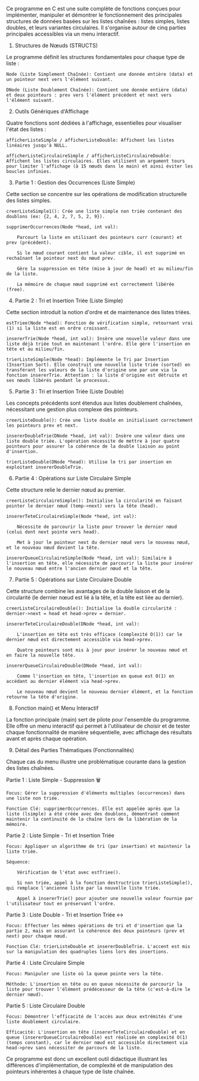 Ce programme en C est une suite complète de fonctions conçues pour implémenter, manipuler et démontrer le fonctionnement des principales structures de données basées sur les listes chaînées : listes simples, listes doubles, et leurs variantes circulaires. Il s'organise autour de cinq parties principales accessibles via un menu interactif.

1. Structures de Nœuds (STRUCTS)

Le programme définit les structures fondamentales pour chaque type de liste :

    Node (Liste Simplement Chaînée): Contient une donnée entière (data) et un pointeur next vers l'élément suivant.

    DNode (Liste Doublement Chaînée): Contient une donnée entière (data) et deux pointeurs : prev vers l'élément précédent et next vers l'élément suivant.

2. Outils Génériques d'Affichage

Quatre fonctions sont dédiées à l'affichage, essentielles pour visualiser l'état des listes :

    afficherListeSimple / afficherListeDouble: Affichent les listes linéaires jusqu'à NULL.

    afficherListeCirculaireSimple / afficherListeCirculaireDouble: Affichent les listes circulaires. Elles utilisent un argument tours pour limiter l'affichage (à 15 nœuds dans le main) et ainsi éviter les boucles infinies.

3. Partie 1 : Gestion des Occurrences (Liste Simple)

Cette section se concentre sur les opérations de modification structurelle des listes simples.

    creerListeSimple1(): Crée une liste simple non triée contenant des doublons (ex: {2, 4, 2, 7, 5, 2, 9}).

    supprimerOccurrences(Node *head, int val):

        Parcourt la liste en utilisant des pointeurs curr (courant) et prev (précédent).

        Si le nœud courant contient la valeur cible, il est supprimé en rechaînant le pointeur next du nœud prev.

        Gère la suppression en tête (mise à jour de head) et au milieu/fin de la liste.

        La mémoire de chaque nœud supprimé est correctement libérée (free).

4. Partie 2 : Tri et Insertion Triée (Liste Simple)

Cette section introduit la notion d'ordre et de maintenance des listes triées.

    estTriee(Node *head): Fonction de vérification simple, retournant vrai (1) si la liste est en ordre croissant.

    insererTrie(Node *head, int val): Insère une nouvelle valeur dans une liste déjà triée tout en maintenant l'ordre. Elle gère l'insertion en tête et au milieu/fin.

    trierListeSimple(Node *head): Implémente le Tri par Insertion (Insertion Sort). Elle construit une nouvelle liste triée (sorted) en transférant les valeurs de la liste d'origine une par une via la fonction insererTrie. Attention : la liste d'origine est détruite et ses nœuds libérés pendant le processus.

5. Partie 3 : Tri et Insertion Triée (Liste Double)

Les concepts précédents sont étendus aux listes doublement chaînées, nécessitant une gestion plus complexe des pointeurs.

    creerListeDouble(): Crée une liste double en initialisant correctement les pointeurs prev et next.

    insererDoubleTrie(DNode *head, int val): Insère une valeur dans une liste double triée. L'opération nécessite de mettre à jour quatre pointeurs pour assurer la cohérence de la double liaison au point d'insertion.

    trierListeDouble(DNode *head): Utilise le tri par insertion en exploitant insererDoubleTrie.

6. Partie 4 : Opérations sur Liste Circulaire Simple

Cette structure relie le dernier nœud au premier.

    creerListeCirculaireSimple(): Initialise la circularité en faisant pointer le dernier nœud (temp->next) vers la tête (head).

    insererTeteCirculaireSimple(Node *head, int val):

        Nécessite de parcourir la liste pour trouver le dernier nœud (celui dont next pointe vers head).

        Met à jour le pointeur next du dernier nœud vers le nouveau nœud, et le nouveau nœud devient la tête.

    insererQueueCirculaireSimple(Node *head, int val): Similaire à l'insertion en tête, elle nécessite de parcourir la liste pour insérer le nouveau nœud entre l'ancien dernier nœud et la tête.

7. Partie 5 : Opérations sur Liste Circulaire Double

Cette structure combine les avantages de la double liaison et de la circularité (le dernier nœud est lié à la tête, et la tête est liée au dernier).

    creerListeCirculaireDouble(): Initialise la double circularité : dernier->next = head et head->prev = dernier.

    insererTeteCirculaireDouble(DNode *head, int val):

        L'insertion en tête est très efficace (complexité O(1)) car le dernier nœud est directement accessible via head->prev.

        Quatre pointeurs sont mis à jour pour insérer le nouveau nœud et en faire la nouvelle tête.

    insererQueueCirculaireDouble(DNode *head, int val):

        Comme l'insertion en tête, l'insertion en queue est O(1) en accédant au dernier élément via head->prev.

        Le nouveau nœud devient le nouveau dernier élément, et la fonction retourne la tête d'origine.

8. Fonction main() et Menu Interactif

La fonction principale (main) sert de pilote pour l'ensemble du programme. Elle offre un menu interactif qui permet à l'utilisateur de choisir et de tester chaque fonctionnalité de manière séquentielle, avec affichage des résultats avant et après chaque opération.

9. Détail des Parties Thématiques (Fonctionnalités)

Chaque cas du menu illustre une problématique courante dans la gestion des listes chaînées.

Partie 1 : Liste Simple - Suppression 🗑️

    Focus: Gérer la suppression d'éléments multiples (occurrences) dans une liste non triée.

    Fonction Clé: supprimerOccurrences. Elle est appelée après que la liste (lsimple) a été créée avec des doublons, démontrant comment maintenir la continuité de la chaîne lors de la libération de la mémoire.

Partie 2 : Liste Simple - Tri et Insertion Triée 

    Focus: Appliquer un algorithme de tri (par insertion) et maintenir la liste triée.

    Séquence:

        Vérification de l'état avec estTriee().

        Si non triée, appel à la fonction destructrice trierListeSimple(), qui remplace l'ancienne liste par la nouvelle liste triée.

        Appel à insererTrie() pour ajouter une nouvelle valeur fournie par l'utilisateur tout en préservant l'ordre.

Partie 3 : Liste Double - Tri et Insertion Triée ↔

    Focus: Effectuer les mêmes opérations de tri et d'insertion que la partie 2, mais en assurant la cohérence des deux pointeurs (prev et next) pour chaque nœud.

    Fonction Clé: trierListeDouble et insererDoubleTrie. L'accent est mis sur la manipulation des quadruples liens lors des insertions.

Partie 4 : Liste Circulaire Simple 

    Focus: Manipuler une liste où la queue pointe vers la tête.

    Méthode: L'insertion en tête ou en queue nécessite de parcourir la liste pour trouver l'élément prédécesseur de la tête (c'est-à-dire le dernier nœud).

Partie 5 : Liste Circulaire Double 

    Focus: Démontrer l'efficacité de l'accès aux deux extrémités d'une liste doublement circulaire.

    Efficacité: L'insertion en tête (insererTeteCirculaireDouble) et en queue (insererQueueCirculaireDouble) est réalisée en complexité O(1) (temps constant), car le dernier nœud est accessible directement via head->prev sans nécessiter de parcours de la liste.

Ce programme est donc un excellent outil didactique illustrant les différences d'implémentation, de complexité et de manipulation des pointeurs inhérentes à chaque type de liste chaînée.

